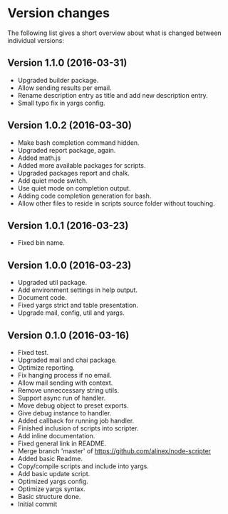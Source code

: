 Version changes
=================================================

The following list gives a short overview about what is changed between
individual versions:

Version 1.1.0 (2016-03-31)
-------------------------------------------------
- Upgraded builder package.
- Allow sending results per email.
- Rename description entry as title and add new description entry.
- Small typo fix in yargs config.

Version 1.0.2 (2016-03-30)
-------------------------------------------------
- Make bash completion command hidden.
- Upgraded report package, again.
- Added math.js
- Added more available packages for scripts.
- Upgraded packages report and chalk.
- Add quiet mode switch.
- Use quiet mode on completion output.
- Adding code completion generation for bash.
- Allow other files to reside in scripts source folder without touching.

Version 1.0.1 (2016-03-23)
-------------------------------------------------
- Fixed bin name.

Version 1.0.0 (2016-03-23)
-------------------------------------------------
- Upgraded util package.
- Add environment settings in help output.
- Document code.
- Fixed yargs strict and table presentation.
- Upgrade mail, config, util and yargs.

Version 0.1.0 (2016-03-16)
-------------------------------------------------
- Fixed test.
- Upgraded mail and chai package.
- Optimize reporting.
- Fix hanging process if no email.
- Allow mail sending with context.
- Remove unneccessary string utils.
- Support async run of handler.
- Move debug object to preset exports.
- Give debug instance to handler.
- Added callback for running job handler.
- Finished inclusion of scripts into scripter.
- Add inline documentation.
- Fixed general link in README.
- Merge branch 'master' of https://github.com/alinex/node-scripter
- Added basic Readme.
- Copy/compile scripts and include into yargs.
- Add basic update script.
- Optimized yargs config.
- Optimize yargs syntax.
- Basic structure done.
- Initial commit

